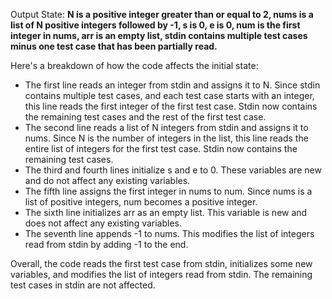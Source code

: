 Output State: **N is a positive integer greater than or equal to 2, nums is a list of N positive integers followed by -1, s is 0, e is 0, num is the first integer in nums, arr is an empty list, stdin contains multiple test cases minus one test case that has been partially read.**

Here's a breakdown of how the code affects the initial state:

*   The first line reads an integer from stdin and assigns it to N. Since stdin contains multiple test cases, and each test case starts with an integer, this line reads the first integer of the first test case. Stdin now contains the remaining test cases and the rest of the first test case.
*   The second line reads a list of N integers from stdin and assigns it to nums. Since N is the number of integers in the list, this line reads the entire list of integers for the first test case. Stdin now contains the remaining test cases.
*   The third and fourth lines initialize s and e to 0. These variables are new and do not affect any existing variables.
*   The fifth line assigns the first integer in nums to num. Since nums is a list of positive integers, num becomes a positive integer.
*   The sixth line initializes arr as an empty list. This variable is new and does not affect any existing variables.
*   The seventh line appends -1 to nums. This modifies the list of integers read from stdin by adding -1 to the end.

Overall, the code reads the first test case from stdin, initializes some new variables, and modifies the list of integers read from stdin. The remaining test cases in stdin are not affected.